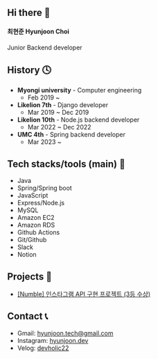 ## Hi there 👋
#### 최현준 Hyunjoon Choi
Junior Backend developer
## History 🕓
* **Myongi university** - Computer engineering
  * Feb 2019 ~
* **Likelion 7th** - Django developer
  * Mar 2019 ~ Dec 2019
* **Likelion 10th** - Node.js backend developer
  * Mar 2022 ~ Dec 2022
* **UMC 4th** - Spring backend developer
  * Mar 2023 ~ 
## Tech stacks/tools (main) 🏁
* Java
* Spring/Spring boot
* JavaScript
* Express/Node.js
* MySQL
* Amazon EC2
* Amazon RDS
* Github Actions
* Git/Github
* Slack
* Notion
## Projects 🎁
* [[Numble] 인스타그램 API 구현 프로젝트 (3등 수상)](https://github.com/devholic22/numble_insta)
## Contact 📞
* Gmail: hyunjoon.tech@gmail.com
* Instagram: [hyunjoon.dev](https://www.instagram.com/hyunjoon.dev/)
* Velog: [devholic22](https://velog.io/@devholic22)
